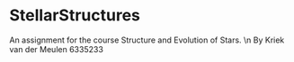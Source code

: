 # StellarStructures

An assignment for the course Structure and Evolution of Stars.  \n
By Kriek van der Meulen
6335233
